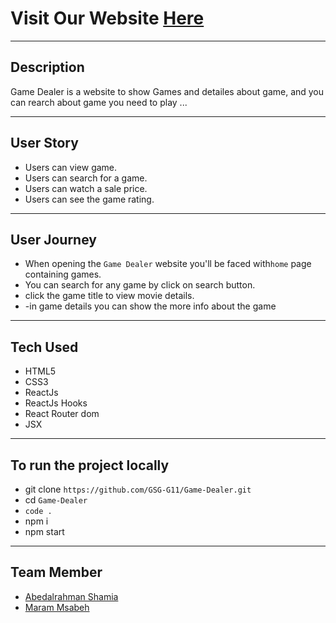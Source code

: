 # Visit Our Website [Here](https://gamedealer.netlify.app/)

---
## Description
Game Dealer is a website to show Games and detailes about game, and you can rearch  about game you need to play ... 

---

## User Story

* Users can view game.
* Users can search for a game.
* Users can watch a sale price.
* Users can see the game rating.




---
## User Journey <span id="user-journey"></span>

- When opening the `Game Dealer` website you'll be faced with`home` page containing games.
- You can search for any game by click on search button.
- click the game title to view movie details.
- -in game details you can show the more info about the game 

---

## Tech Used

- HTML5
- CSS3
- ReactJs
- ReactJs Hooks
- React Router dom
- JSX

---
## To run the project locally

- git clone `https://github.com/GSG-G11/Game-Dealer.git`
- cd `Game-Dealer`
- `code .`
- npm i
- npm start

---

## Team Member

- [Abedalrahman Shamia](https://github.com/abedshamia)
- [Maram Msabeh](https://github.com/MaramMs)
